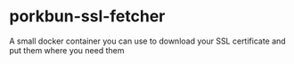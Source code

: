 # porkbun-ssl-fetcher
A small docker container you can use to download your SSL certificate and put them where you need them
